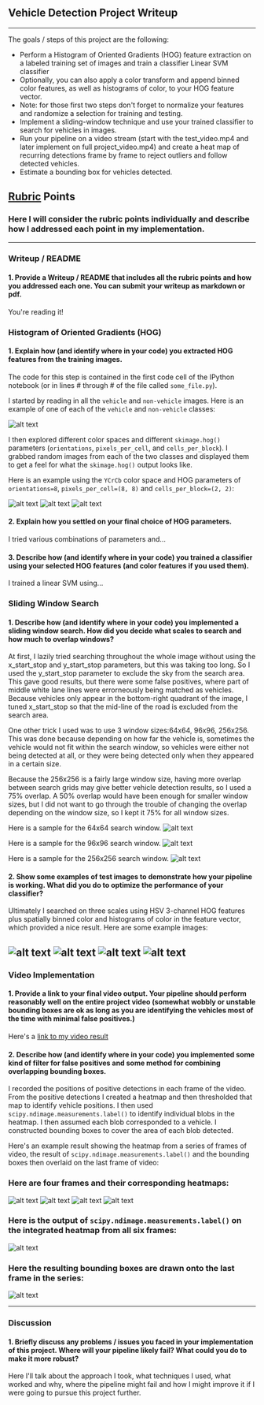 ## Vehicle Detection Project Writeup

---

The goals / steps of this project are the following:

* Perform a Histogram of Oriented Gradients (HOG) feature extraction on a labeled training set of images and train a classifier Linear SVM classifier
* Optionally, you can also apply a color transform and append binned color features, as well as histograms of color, to your HOG feature vector. 
* Note: for those first two steps don't forget to normalize your features and randomize a selection for training and testing.
* Implement a sliding-window technique and use your trained classifier to search for vehicles in images.
* Run your pipeline on a video stream (start with the test_video.mp4 and later implement on full project_video.mp4) and create a heat map of recurring detections frame by frame to reject outliers and follow detected vehicles.
* Estimate a bounding box for vehicles detected.

[//]: # (Image References)
[image1]: ./output_images/car_not_car.png
[image2-CH1]: ./output_images/HOG_example-CH1.png
[image2-CH2]: ./output_images/HOG_example-CH2.png
[image2-CH3]: ./output_images/HOG_example-CH3.png
[searchgrid_1]: ./output_images/test0_searchgrid_1.jpg
[searchgrid_2]: ./output_images/test0_searchgrid_2.jpg
[searchgrid_3]: ./output_images/test0_searchgrid_3.jpg
[output_1]: ./output_images/test0_output.jpg
[output_2]: ./output_images/test3_output.jpg
[output_3]: ./output_images/test4_output.jpg
[output_4]: ./output_images/test5_output.jpg
[bboxes_and_heat_1]: ./output_images/bboxes_and_heat_1.png
[bboxes_and_heat_2]: ./output_images/bboxes_and_heat_2.png
[bboxes_and_heat_3]: ./output_images/bboxes_and_heat_3.png
[bboxes_and_heat_4]: ./output_images/bboxes_and_heat_4.png
[image6]: ./examples/labels_map.png
[image7]: ./examples/output_bboxes.png
[video1]: ./project_video.mp4

## [Rubric](https://review.udacity.com/#!/rubrics/513/view) Points
### Here I will consider the rubric points individually and describe how I addressed each point in my implementation.  

---
### Writeup / README

#### 1. Provide a Writeup / README that includes all the rubric points and how you addressed each one.  You can submit your writeup as markdown or pdf.

You're reading it!

### Histogram of Oriented Gradients (HOG)

#### 1. Explain how (and identify where in your code) you extracted HOG features from the training images.

The code for this step is contained in the first code cell of the IPython notebook (or in lines # through # of the file called `some_file.py`).  

I started by reading in all the `vehicle` and `non-vehicle` images.  Here is an example of one of each of the `vehicle` and `non-vehicle` classes:

![alt text][image1]

I then explored different color spaces and different `skimage.hog()` parameters (`orientations`, `pixels_per_cell`, and `cells_per_block`).  I grabbed random images from each of the two classes and displayed them to get a feel for what the `skimage.hog()` output looks like.

Here is an example using the `YCrCb` color space and HOG parameters of `orientations=8`, `pixels_per_cell=(8, 8)` and `cells_per_block=(2, 2)`:


![alt text][image2-CH1]
![alt text][image2-CH2]
![alt text][image2-CH3]

#### 2. Explain how you settled on your final choice of HOG parameters.

I tried various combinations of parameters and...

#### 3. Describe how (and identify where in your code) you trained a classifier using your selected HOG features (and color features if you used them).

I trained a linear SVM using...

### Sliding Window Search

#### 1. Describe how (and identify where in your code) you implemented a sliding window search.  How did you decide what scales to search and how much to overlap windows?
At first, I lazily tried searching throughout the whole image without using the x_start_stop and y_start_stop parameters,
but this was taking too long. So I used the y_start_stop parameter to exclude the sky from the search area. This gave good results, but there were some false positives,
where part of middle white lane lines were errorneously being matched as vehicles.
Because vehicles only appear in the bottom-right quadrant of the image, I tuned x_start_stop so that the mid-line of the road is excluded from the search area.

One other trick I used was to use 3 window sizes:64x64, 96x96, 256x256.
This was done because depending on how far the vehicle is, sometimes the vehicle would not fit within the search window,
so vehicles were either not being detected at all, or they were being detected only when they appeared in a certain size.

Because the 256x256 is a fairly large window size, having more overlap between search grids may give better vehicle detection results, so I used a 75% overlap.
A 50% overlap would have been enough for smaller window sizes, but I did not want to go through the trouble of changing the overlap depending on the window size,
so I kept it 75% for all window sizes.

Here is a sample for the 64x64 search window.
![alt text][searchgrid_1]

Here is a sample for the 96x96 search window.
![alt text][searchgrid_2]

Here is a sample for the 256x256 search window.
![alt text][searchgrid_3]


#### 2. Show some examples of test images to demonstrate how your pipeline is working.  What did you do to optimize the performance of your classifier?

Ultimately I searched on three scales using HSV 3-channel HOG features plus spatially binned color and histograms of color in the feature vector, which provided a nice result.  Here are some example images:

![alt text][output_1]
![alt text][output_2]
![alt text][output_3]
![alt text][output_4]
---

### Video Implementation

#### 1. Provide a link to your final video output.  Your pipeline should perform reasonably well on the entire project video (somewhat wobbly or unstable bounding boxes are ok as long as you are identifying the vehicles most of the time with minimal false positives.)
Here's a [link to my video result](./project_video.mp4)


#### 2. Describe how (and identify where in your code) you implemented some kind of filter for false positives and some method for combining overlapping bounding boxes.

I recorded the positions of positive detections in each frame of the video.  From the positive detections I created a heatmap and then thresholded that map to identify vehicle positions.  I then used `scipy.ndimage.measurements.label()` to identify individual blobs in the heatmap.  I then assumed each blob corresponded to a vehicle.  I constructed bounding boxes to cover the area of each blob detected.  

Here's an example result showing the heatmap from a series of frames of video, the result of `scipy.ndimage.measurements.label()` and the bounding boxes then overlaid on the last frame of video:

### Here are four frames and their corresponding heatmaps:

![alt text][bboxes_and_heat_1]
![alt text][bboxes_and_heat_2]
![alt text][bboxes_and_heat_3]
![alt text][bboxes_and_heat_4]

### Here is the output of `scipy.ndimage.measurements.label()` on the integrated heatmap from all six frames:
![alt text][image6]

### Here the resulting bounding boxes are drawn onto the last frame in the series:
![alt text][image7]



---

### Discussion

#### 1. Briefly discuss any problems / issues you faced in your implementation of this project.  Where will your pipeline likely fail?  What could you do to make it more robust?

Here I'll talk about the approach I took, what techniques I used, what worked and why, where the pipeline might fail and how I might improve it if I were going to pursue this project further.  

